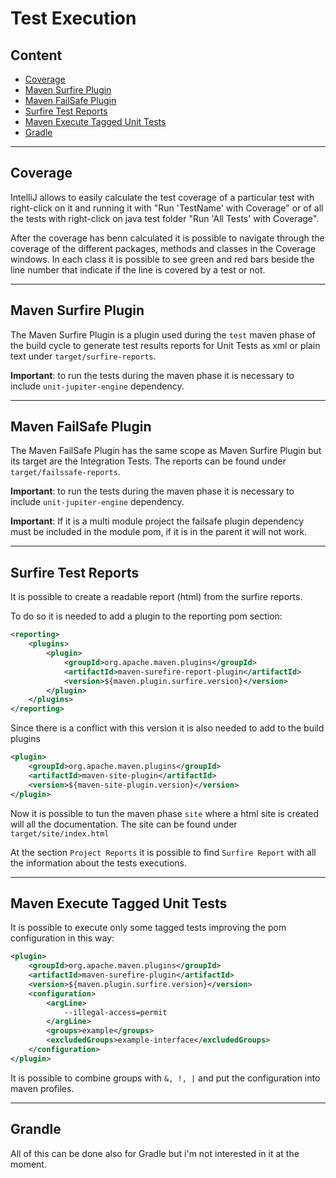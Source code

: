 # Test Execution

## Content

- [Coverage](#coverage)
- [Maven Surfire Plugin](#maven-surfire-plugin)
- [Maven FailSafe Plugin](#maven-failsafe-plugin)
- [Surfire Test Reports](#surfire-test-reports)
- [Maven Execute Tagged Unit Tests](#maven-execute-tagged-unit-tests)
- [Gradle](#grandle)

---

## Coverage

IntelliJ allows to easily calculate the test coverage of a particular test 
with right-click on it and running it with "Run 'TestName' with Coverage"
or of all the tests with right-click on java test folder "Run 'All Tests' with Coverage".

After the coverage has benn calculated it is possible to navigate through the coverage of the 
different packages, methods and classes in the Coverage windows.
In each class it is possible to see green and red bars beside the line number that indicate
if the line is covered by a test or not.


---

## Maven Surfire Plugin

The Maven Surfire Plugin is a plugin used during the `test` maven phase 
of the build cycle to generate test results reports for Unit Tests as xml or plain text
under `target/surfire-reports`.

**Important**: to run the tests during the maven phase it is necessary to include `unit-jupiter-engine` dependency.

---

## Maven FailSafe Plugin

The Maven FailSafe Plugin has the same scope as Maven Surfire Plugin
but its target are the Integration Tests.
The reports can be found under `target/failssafe-reports`.

**Important**: to run the tests during the maven phase it is necessary to include `unit-jupiter-engine` dependency.

**Important**: If it is a multi module project the failsafe plugin dependency 
must be included in the module pom, if it is in the parent it will not work.

---

## Surfire Test Reports

It is possible to create a readable report (html) from the surfire reports.

To do so it is needed to add a plugin to the reporting pom section:
```xml
<reporting>
    <plugins>
        <plugin>
            <groupId>org.apache.maven.plugins</groupId>
            <artifactId>maven-surefire-report-plugin</artifactId>
            <version>${maven.plugin.surfire.version}</version>
        </plugin>
    </plugins>
</reporting>
```

Since there is a conflict with this version it is also needed to add to the build plugins
```xml
<plugin>
    <groupId>org.apache.maven.plugins</groupId>
    <artifactId>maven-site-plugin</artifactId>
    <version>${maven-site-plugin.version}</version>
</plugin>
```

Now it is possible to tun the maven phase `site` where a html site is created will all the documentation.
The site can be found under `target/site/index.html`

At the section `Project Reports` it is possible to find `Surfire Report` with all the
information about the tests executions.

---

## Maven Execute Tagged Unit Tests

It is possible to execute only some tagged tests improving the pom configuration
in this way:
```xml
<plugin>
    <groupId>org.apache.maven.plugins</groupId>
    <artifactId>maven-surefire-plugin</artifactId>
    <version>${maven.plugin.surfire.version}</version>
    <configuration>
        <argLine>
            --illegal-access=permit
        </argLine>
        <groups>example</groups>
        <excludedGroups>example-interface</excludedGroups>
    </configuration>
</plugin>
```
It is possible to combine groups with `&, !, |` and put the configuration into maven profiles.

---

## Grandle

All of this can be done also for Gradle but i'm not interested in it at the moment.

